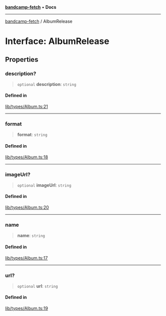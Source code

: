[**bandcamp-fetch**](../README.md) • **Docs**

***

[bandcamp-fetch](../README.md) / AlbumRelease

# Interface: AlbumRelease

## Properties

### description?

> `optional` **description**: `string`

#### Defined in

[lib/types/Album.ts:21](https://github.com/patrickkfkan/bandcamp-fetch/blob/e4cb82348d4aab387354625a2433077d57362f73/src/lib/types/Album.ts#L21)

***

### format

> **format**: `string`

#### Defined in

[lib/types/Album.ts:18](https://github.com/patrickkfkan/bandcamp-fetch/blob/e4cb82348d4aab387354625a2433077d57362f73/src/lib/types/Album.ts#L18)

***

### imageUrl?

> `optional` **imageUrl**: `string`

#### Defined in

[lib/types/Album.ts:20](https://github.com/patrickkfkan/bandcamp-fetch/blob/e4cb82348d4aab387354625a2433077d57362f73/src/lib/types/Album.ts#L20)

***

### name

> **name**: `string`

#### Defined in

[lib/types/Album.ts:17](https://github.com/patrickkfkan/bandcamp-fetch/blob/e4cb82348d4aab387354625a2433077d57362f73/src/lib/types/Album.ts#L17)

***

### url?

> `optional` **url**: `string`

#### Defined in

[lib/types/Album.ts:19](https://github.com/patrickkfkan/bandcamp-fetch/blob/e4cb82348d4aab387354625a2433077d57362f73/src/lib/types/Album.ts#L19)
